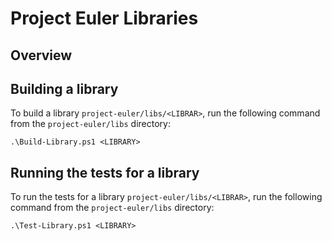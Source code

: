 # Project Euler Libraries

## Overview

## Building a library

To build a library `project-euler/libs/<LIBRAR>`, run the following command from the `project-euler/libs` directory:

```shell
.\Build-Library.ps1 <LIBRARY>
```

## Running the tests for a library

To run the tests for a library `project-euler/libs/<LIBRAR>`, run the following command from the `project-euler/libs` directory:

```shell
.\Test-Library.ps1 <LIBRARY>
```
